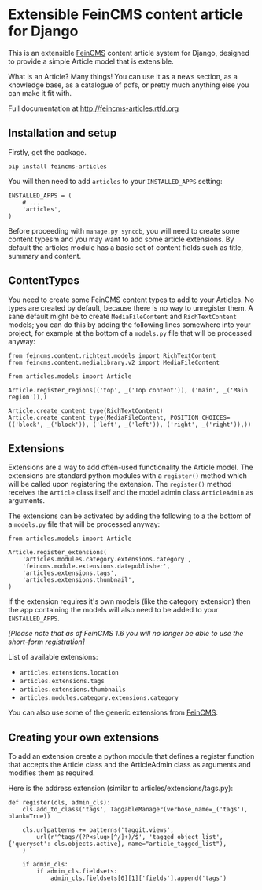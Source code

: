Extensible FeinCMS content article for Django
=============================================

This is an extensible [FeinCMS](https://github.com/feincms/feincms) content
article system for Django, designed to provide a simple Article model that is
extensible.

What is an Article? Many things! You can use it as a news section, as a
knowledge base, as a catalogue of pdfs, or pretty much anything else you can
make it fit with.

Full documentation at http://feincms-articles.rtfd.org


Installation and setup
----------------------

Firstly, get the package.

    pip install feincms-articles

You will then need to add `articles` to your `INSTALLED_APPS` setting:

    INSTALLED_APPS = (
        # ...
        'articles',
    )

Before proceeding with `manage.py syncdb`, you will need to create some content
typesm and you may want to add some article extensions. By default the articles
module has a basic set of content fields such as title, summary and content.


ContentTypes
------------

You need to create some FeinCMS content types to add to your Articles. No types
are created by default, because there is no way to unregister them. A sane
default might be to create `MediaFileContent` and `RichTextContent` models; you
can do this by adding the following lines somewhere into your project, for
example at the bottom of a `models.py` file that will be processed anyway:

    from feincms.content.richtext.models import RichTextContent 
    from feincms.content.medialibrary.v2 import MediaFileContent

    from articles.models import Article

    Article.register_regions(('top', _('Top content')), ('main', _('Main region')),)

    Article.create_content_type(RichTextContent)
    Article.create_content_type(MediaFileContent, POSITION_CHOICES=(('block', _('block')), ('left', _('left')), ('right', _('right')),))


Extensions
----------

Extensions are a way to add often-used functionality the Article model. The
extensions are standard python modules with a `register()` method which will be
called upon registering the extension. The `register()` method receives the
`Article` class itself and the model admin class `ArticleAdmin` as arguments. 

The extensions can be activated by adding the following to a the bottom of a
`models.py` file that will be processed anyway:

    from articles.models import Article

    Article.register_extensions(
        'articles.modules.category.extensions.category',
        'feincms.module.extensions.datepublisher',
        'articles.extensions.tags',
        'articles.extensions.thumbnail',
    )

If the extension requires it's own models (like the category extension) then
the app containing the models will also need to be added to your
`INSTALLED_APPS`.

*[Please note that as of FeinCMS 1.6 you will no longer be able to use the
short-form registration]*

List of available extensions:

- `articles.extensions.location`
- `articles.extensions.tags`
- `articles.extensions.thumbnails`
- `articles.modules.category.extensions.category`

You can also use some of the generic extensions from
[FeinCMS](https://github.com/feincms/feincms/tree/master/feincms/module/extensions).



Creating your own extensions
----------------------------

To add an extension create a python module that defines a register function
that accepts the Article class and the ArticleAdmin class as arguments and
modifies them as required.

Here is the address extension (similar to articles/extensions/tags.py):

    def register(cls, admin_cls):
        cls.add_to_class('tags', TaggableManager(verbose_name=_('tags'), blank=True))

        cls.urlpatterns += patterns('taggit.views',
            url(r'^tags/(?P<slug>[^/]+)/$', 'tagged_object_list', {'queryset': cls.objects.active}, name="article_tagged_list"),
        )

        if admin_cls:
            if admin_cls.fieldsets:
                admin_cls.fieldsets[0][1]['fields'].append('tags')
